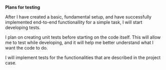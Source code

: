 **Plans for testing**

After I have created a basic, fundamental setup, and have successfully implemented end-to-end
functionallity for a simple task, I will start developing tests.

I plan on creating unit tests before starting on the code itself. This will allow me to test while 
developing, and it will help me better understand what I want the code to do.

I will implement tests for the functionalities that are described in the project case.